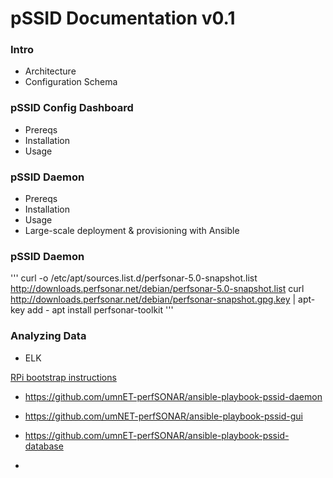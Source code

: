 # pSSID Documentation v0.1

### Intro
- Architecture
- Configuration Schema
### pSSID Config Dashboard
- Prereqs
- Installation
- Usage

### pSSID Daemon
- Prereqs
- Installation
- Usage
- Large-scale deployment & provisioning with Ansible

### pSSID Daemon
'''
curl -o /etc/apt/sources.list.d/perfsonar-5.0-snapshot.list  http://downloads.perfsonar.net/debian/perfsonar-5.0-snapshot.list
curl http://downloads.perfsonar.net/debian/perfsonar-snapshot.gpg.key | apt-key add -
apt install perfsonar-toolkit
'''

### Analyzing Data
- ELK

[RPi bootstrap instructions](RPi_bootstrap.MD)


 - https://github.com/umnET-perfSONAR/ansible-playbook-pssid-daemon

 - https://github.com/umNET-perfSONAR/ansible-playbook-pssid-gui

 - https://github.com/umnET-perfSONAR/ansible-playbook-pssid-database

 - 

